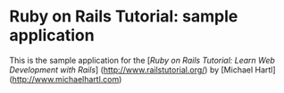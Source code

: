 # Ruby on Rails Tutorial: sample application

This is the sample application for the 
[*Ruby on Rails Tutorial:
Learn Web Development with Rails*] (http://www.railstutorial.org/)
by [Michael Hartl] (http://www.michaelhartl.com)